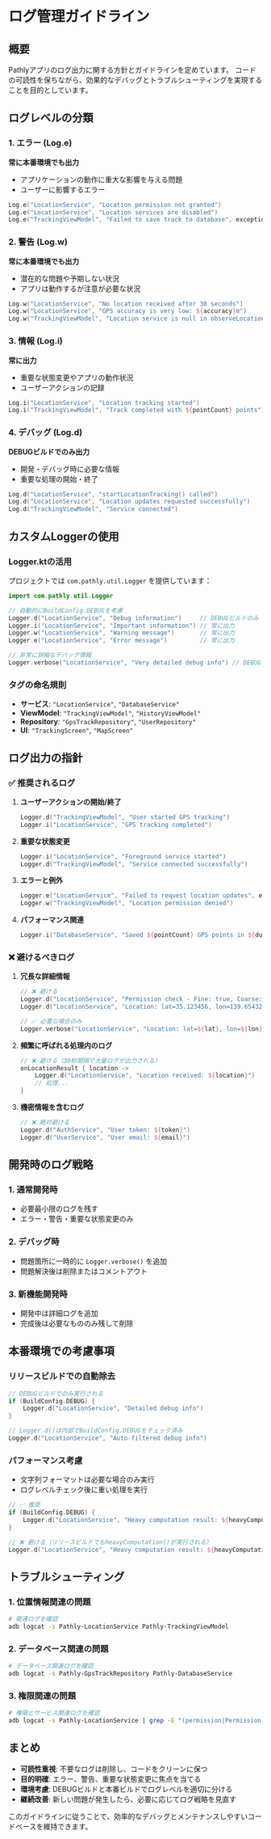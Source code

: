 # ログ管理ガイドライン

## 概要

Pathlyアプリのログ出力に関する方針とガイドラインを定めています。
コードの可読性を保ちながら、効果的なデバッグとトラブルシューティングを実現することを目的としています。

## ログレベルの分類

### 1. エラー (Log.e)

**常に本番環境でも出力**

- アプリケーションの動作に重大な影響を与える問題
- ユーザーに影響するエラー

```kotlin
Log.e("LocationService", "Location permission not granted")
Log.e("LocationService", "Location services are disabled")
Log.e("TrackingViewModel", "Failed to save track to database", exception)
```

### 2. 警告 (Log.w)

**常に本番環境でも出力**

- 潜在的な問題や予期しない状況
- アプリは動作するが注意が必要な状況

```kotlin
Log.w("LocationService", "No location received after 30 seconds")
Log.w("LocationService", "GPS accuracy is very low: ${accuracy}m")
Log.w("TrackingViewModel", "Location service is null in observeLocationUpdates")
```

### 3. 情報 (Log.i)

**常に出力**

- 重要な状態変更やアプリの動作状況
- ユーザーアクションの記録

```kotlin
Log.i("LocationService", "Location tracking started")
Log.i("TrackingViewModel", "Track completed with ${pointCount} points")
```

### 4. デバッグ (Log.d)

**DEBUGビルドでのみ出力**

- 開発・デバッグ時に必要な情報
- 重要な処理の開始・終了

```kotlin
Log.d("LocationService", "startLocationTracking() called")
Log.d("LocationService", "Location updates requested successfully")
Log.d("TrackingViewModel", "Service connected")
```

## カスタムLoggerの使用

### Logger.ktの活用

プロジェクトでは `com.pathly.util.Logger` を提供しています：

```kotlin
import com.pathly.util.Logger

// 自動的にBuildConfig.DEBUGを考慮
Logger.d("LocationService", "Debug information")     // DEBUGビルドのみ
Logger.i("LocationService", "Important information") // 常に出力
Logger.w("LocationService", "Warning message")       // 常に出力
Logger.e("LocationService", "Error message")         // 常に出力

// 非常に詳細なデバッグ情報
Logger.verbose("LocationService", "Very detailed debug info") // DEBUGビルドのみ
```

### タグの命名規則

- **サービス**: `"LocationService"`, `"DatabaseService"`
- **ViewModel**: `"TrackingViewModel"`, `"HistoryViewModel"`
- **Repository**: `"GpsTrackRepository"`, `"UserRepository"`
- **UI**: `"TrackingScreen"`, `"MapScreen"`

## ログ出力の指針

### ✅ 推奨されるログ

1. **ユーザーアクションの開始/終了**

   ```kotlin
   Logger.d("TrackingViewModel", "User started GPS tracking")
   Logger.i("LocationService", "GPS tracking completed")
   ```

2. **重要な状態変更**

   ```kotlin
   Logger.i("LocationService", "Foreground service started")
   Logger.d("TrackingViewModel", "Service connected successfully")
   ```

3. **エラーと例外**

   ```kotlin
   Logger.e("LocationService", "Failed to request location updates", exception)
   Logger.w("TrackingViewModel", "Location permission denied")
   ```

4. **パフォーマンス関連**

   ```kotlin
   Logger.i("DatabaseService", "Saved ${pointCount} GPS points in ${duration}ms")
   ```

### ❌ 避けるべきログ

1. **冗長な詳細情報**

   ```kotlin
   // ❌ 避ける
   Logger.d("LocationService", "Permission check - Fine: true, Coarse: true")
   Logger.d("LocationService", "Location: lat=35.123456, lon=139.654321")

   // ✅ 必要な場合のみ
   Logger.verbose("LocationService", "Location: lat=${lat}, lon=${lon}, accuracy=${accuracy}")
   ```

2. **頻繁に呼ばれる処理内のログ**

   ```kotlin
   // ❌ 避ける（30秒間隔で大量ログが出力される）
   onLocationResult { location ->
       Logger.d("LocationService", "Location received: ${location}")
       // 処理...
   }
   ```

3. **機密情報を含むログ**

   ```kotlin
   // ❌ 絶対避ける
   Logger.d("AuthService", "User token: ${token}")
   Logger.d("UserService", "User email: ${email}")
   ```

## 開発時のログ戦略

### 1. 通常開発時

- 必要最小限のログを残す
- エラー・警告・重要な状態変更のみ

### 2. デバッグ時

- 問題箇所に一時的に `Logger.verbose()` を追加
- 問題解決後は削除またはコメントアウト

### 3. 新機能開発時

- 開発中は詳細ログを追加
- 完成後は必要なもののみ残して削除

## 本番環境での考慮事項

### リリースビルドでの自動除去

```kotlin
// DEBUGビルドでのみ実行される
if (BuildConfig.DEBUG) {
    Logger.d("LocationService", "Detailed debug info")
}

// Logger.d()は内部でBuildConfig.DEBUGをチェック済み
Logger.d("LocationService", "Auto-filtered debug info")
```

### パフォーマンス考慮

- 文字列フォーマットは必要な場合のみ実行
- ログレベルチェック後に重い処理を実行

```kotlin
// ✅ 推奨
if (BuildConfig.DEBUG) {
    Logger.d("LocationService", "Heavy computation result: ${heavyComputation()}")
}

// ❌ 避ける（リリースビルドでもheavyComputation()が実行される）
Logger.d("LocationService", "Heavy computation result: ${heavyComputation()}")
```

## トラブルシューティング

### 1. 位置情報関連の問題

```bash
# 関連ログを確認
adb logcat -s Pathly-LocationService Pathly-TrackingViewModel
```

### 2. データベース関連の問題

```bash
# データベース関連ログを確認
adb logcat -s Pathly-GpsTrackRepository Pathly-DatabaseService
```

### 3. 権限関連の問題

```bash
# 権限とサービス関連ログを確認
adb logcat -s Pathly-LocationService | grep -E "(permission|Permission)"
```

## まとめ

- **可読性重視**: 不要なログは削除し、コードをクリーンに保つ
- **目的明確**: エラー、警告、重要な状態変更に焦点を当てる
- **環境考慮**: DEBUGビルドと本番ビルドでログレベルを適切に分ける
- **継続改善**: 新しい問題が発生したら、必要に応じてログ戦略を見直す

このガイドラインに従うことで、効率的なデバッグとメンテナンスしやすいコードベースを維持できます。
